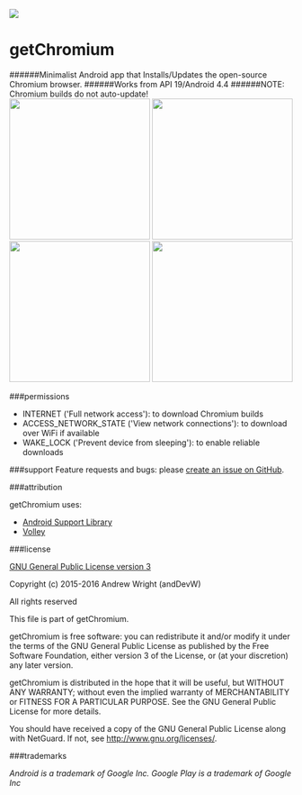 ![](https://github.com/andDevW/getChromium/blob/master/app/src/main/res/mipmap-xhdpi/ic_launcher.png) 
# getChromium
######Minimalist Android app that Installs/Updates the open-source Chromium browser.
######Works from API 19/Android 4.4
######NOTE: Chromium builds do not auto-update!  
<img src="https://github.com/andDevW/getChromium/blob/res/getChromium_RES/device-2016-03-14-135113.png" width="250">
<img src="https://github.com/andDevW/getChromium/blob/res/getChromium_RES/device-2016-03-14-135157.png" width="250">
<img src="https://github.com/andDevW/getChromium/blob/res/getChromium_RES/device-2016-03-14-135425.png" width="250"> <img src="https://github.com/andDevW/getChromium/blob/res/getChromium_RES/device-2016-03-14-135446.png" width="250">


###permissions

* INTERNET ('Full network access'): to download Chromium builds
* ACCESS_NETWORK_STATE ('View network connections'): to download over WiFi if available
* WAKE_LOCK ('Prevent device from sleeping'): to enable reliable downloads
 

###support
Feature requests and bugs: please [create an issue on GitHub](https://github.com/andDevW/getChromium/issues/).

###attribution

getChromium uses:

* [Android Support Library](https://developer.android.com/tools/support-library/index.html/)
* [Volley](https://android.googlesource.com/platform/frameworks/volley/)

###license

[GNU General Public License version 3](http://www.gnu.org/licenses/gpl.txt)

Copyright (c) 2015-2016 Andrew Wright (andDevW)

All rights reserved

This file is part of getChromium.

getChromium is free software: you can redistribute it and/or modify it under the terms of the GNU General Public License as published by the Free Software Foundation, either version 3 of the License, or (at your discretion) any later version.

getChromium is distributed in the hope that it will be useful, but WITHOUT ANY WARRANTY; without even the implied warranty of MERCHANTABILITY or FITNESS FOR A PARTICULAR PURPOSE. See the GNU General Public License for more details.

You should have received a copy of the GNU General Public License along with NetGuard. If not, see http://www.gnu.org/licenses/.

###trademarks

*Android is a trademark of Google Inc. Google Play is a trademark of Google Inc*
